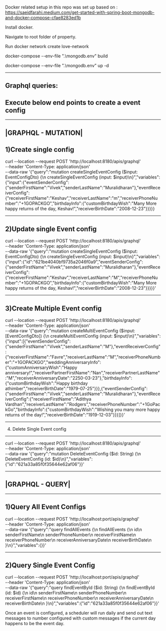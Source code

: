 Docker related setup in this repo was set up based on :
https://saeidfarahi.medium.com/get-started-with-spring-boot-mongodb-and-docker-compose-cfae8283ed1b

Install docker.

Navigate to root folder of property.

Run
docker network create love-network

docker-compose --env-file ".\mongodb\.env" build

docker-compose --env-file ".\mongodb\.env" up -d

----------------
Graphql queries:
----------------
Execute below end points to create a event config
----------------------

------------------
|GRAPHQL - MUTATION|
------------------

1)Create single config
-----------------------
curl --location --request POST 'http://localhost:8180/apis/graphql' \
--header 'Content-Type: application/json' \
--data-raw '{"query":"mutation createSingleEventConfig ($input: EventConfigDto) {\n    createSingleEventConfig (input: $input)\n}","variables":{"input":{"eventSenderConfig":{"senderFirstName":"Vivek","senderLastName":"Muralidharan"},"eventReceiverConfig":{"receiverFirstName":"Keshav","receiverLastName":"m","receiverPhoneNumber":"+1GOPACKGO","birthdayInfo":{"customBirthdayWish":"Many More happy returns of the day, Keshav!","receiverBirthDate":"2008-12-23"}}}}}

----------------------
2)Update single Event config 
-----------------------
curl --location --request POST 'http://localhost:8180/apis/graphql' \
--header 'Content-Type: application/json' \
--data-raw '{"query":"mutation createSingleEventConfig ($input: EventConfigDto) {\n    createSingleEventConfig (input: $input)\n}","variables":{"input":{"id":"621be4040bf9735a2046f0a9","eventSenderConfig":{"senderFirstName":"Vivek","senderLastName":"Muralidharan"},"eventReceiverConfig":{"receiverFirstName":"Keshav","receiverLastName":"M","receiverPhoneNumber":"+1GOPACKGO","birthdayInfo":{"customBirthdayWish":"Many More happy returns of the day, Keshav!","receiverBirthDate":"2008-12-23"}}}}}'

----------------------
3)Create Multiple Event config
-----------------------
curl --location --request POST 'http://localhost:8180/apis/graphql' \
--header 'Content-Type: application/json' \
--data-raw '{"query":"mutation createMultiEventConfig ($input: [EventConfigDto]) {\n    createMultiEventConfig (input: $input)\n}","variables":{"input":[{"eventSenderConfig":{"senderFirstName":"Vivek","senderLastName":"M"},"eventReceiverConfig":{"receiverFirstName":"Favre","receiverLastName":"M","receiverPhoneNumber":"+1GOPACKGO","weddingAnniversaryInfo":{"customAnniversaryWish":"Happy anniversary!","receiverPartnerFirstName":"Nan","receiverPartnerLastName":"M","receiverAnniversaryDate":"2250-03-23"},"birthdayInfo":{"customBirthdayWish":"Happy birthday athimber","receiverBirthDate":"1979-07-25"}}},{"eventSenderConfig":{"senderFirstName":"Vivek","senderLastName":"Muralidharan"},"eventReceiverConfig":{"receiverFirstName":"Adithya Vardhan","receiverLastName":"Rodgers","receiverPhoneNumber":"+1GoPackGo","birthdayInfo":{"customBirthdayWish":"Wishing you many more happy returns of the day!","receiverBirthDate":"1919-12-03"}}}]}}'

----------------------
4) Delete Single Event config
-----------------------
curl --location --request POST 'http://localhost:8180/apis/graphql' \
--header 'Content-Type: application/json' \
--data-raw '{"query":"mutation DeleteEventConfig ($id: String) {\n    DeleteEventConfig (id: $id)\n}","variables":{"id":"621a33a85f0f35644e62af06"}}'

------------------
|GRAPHQL - QUERY|
------------------
--------------------------
1)Query All Event Configs
--------------------------
curl --location --request POST 'http://localhost:port/apis/graphql' \
--header 'Content-Type: application/json' \
--data-raw '{"query":"query findAllEvents {\n    findAllEvents {\n        id\n        senderFirstName\n        senderPhoneNumber\n        receiverFirstName\n        receiverPhoneNumber\n        receiverAnniversaryDate\n        receiverBirthDate\n    }\n}","variables":{}}'

----------------------------
2)Query Single Event Config
-----------------------------
curl --location --request POST 'http://localhost:port/apis/graphql' \
--header 'Content-Type: application/json' \
--data-raw '{"query":"query findEventById ($id: String) {\n    findEventById (id: $id) {\n        id\n        senderFirstName\n        senderPhoneNumber\n        receiverFirstName\n        receiverPhoneNumber\n        receiverAnniversaryDate\n        receiverBirthDate\n    }\n}","variables":{"id":"621a33a85f0f35644e62af06"}}'


Once an event is configured, a scheduler will run daily and send out text messages to number configured with custom messages if the current day happens to be the event day.